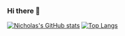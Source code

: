 ### Hi there 👋

<!--
**nick-Sutton/nick-Sutton** is a ✨ _special_ ✨ repository because its `README.md` (this file) appears on your GitHub profile. &layout=compact
-->
[![Nicholas's GitHub stats](https://github-readme-stats.vercel.app/api?username=nick-sutton&show_icons=true&rank_icon=github&theme=dracula)](https://github.com/anuraghazra/github-readme-stats)
[![Top Langs](https://github-readme-stats.vercel.app/api/top-langs/?username=nick-sutton&theme=dracula)](https://github.com/anuraghazra/github-readme-stats)
